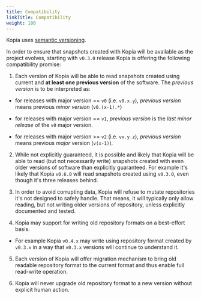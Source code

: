 ```yaml
---
title: Compatibility
linkTitle: Compatibility
weight: 100
---
```


Kopia uses [semantic versioning](https://semver.org).

In order to ensure that snapshots created with Kopia will be available as the project evolves, starting with `v0.3.0` release Kopia is offering the following compatibility promise:

1. Each version of Kopia will be able to read snapshots created using current and **at least one previous version** of the software. The *previous version* is to be interpreted as:

  - for releases with major version == `v0` (i.e. `v0.x.y`), *previous version* means previous *minor version* (`v0.(x-1).*`)

  - for releases with major version == `v1`, *previous version* is the *last minor release* of the `v0` major version.

  - for releases with major version >= `v2` (i.e. `vx.y.z`), *previous version* means previous *major* version (`v(x-1)`).

2. While not explicitly guaranteed, it is possible and likely that Kopia will be able to read (but not necessarily write) snapshots created with even older versions of software than explicitly guaranteed. For example it's likely that Kopia `v0.6.0` will read snapshots created using `v0.3.0`, even though it's three releases behind.

3. In order to avoid corrupting data, Kopia will refuse to mutate repositories it's not designed to safely handle. That means, it will typically only allow reading, but not writing older versions of repository, unless explicitly documented and tested.

4. Kopia may support for writing old repository formats on a best-effort basis.

  - For example Kopia `v0.4.x` may write using repository format created by `v0.3.x` in a way that `v0.3.x` versions will continue to understand it.

5. Each version of Kopia will offer migration mechanism to bring old readable repository format to the current format and thus enable full read-write operation.

6. Kopia will never upgrade old repository format to a new version without explicit human action.

